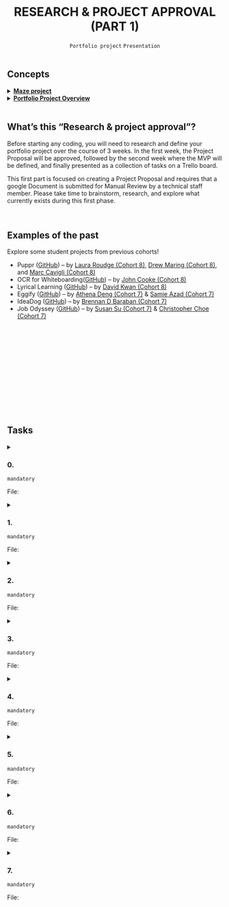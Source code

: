 <h1 align="center"><b>RESEARCH & PROJECT APPROVAL (PART 1)</b></h1>
<div align="center"><code>Portfolio project</code> <code>Presentation</code></div>

<br>

## Concepts
<details>
<summary><b><a href="https://intranet.alxswe.com/concepts/133">Maze project</a></b></summary><br>


<br><p align="center">※※※※※※※※※※※※</p><br>
</details>


<details>
<summary><b><a href="https://intranet.alxswe.com/concepts/137">Portfolio Project Overview</a></b></summary><br>


<br><p align="center">※※※※※※※※※※※※</p><br>
</details>


<!-- <br>
<hr>
<h3><a href=>Notes</a></h3>
<hr> -->


<br>

## What’s this “Research & project approval”?
Before starting any coding, you will need to research and define your portfolio project over the course of 3 weeks. In the first week, the Project Proposal will be approved, followed by the second week where the MVP will be defined, and finally presented as a collection of tasks on a Trello board.

This first part is focused on creating a Project Proposal and requires that a google Document is submitted for Manual Review by a technical staff member. Please take time to brainstorm, research, and explore what currently exists during this first phase.


<br>

## Examples of the past
Explore some student projects from previous cohorts!
- Puppr ([GitHub](https://github.com/lroudge/puppr)) – by [Laura Roudge (Cohort 8)](https://github.com/lroudge), [Drew Maring (Cohort 8)](https://github.com/dmaring), and [Marc Cavigli (Cohort 8)](https://github.com/MCavigli)
- OCR for Whiteboarding([GitHub](https://github.com/JohnCook17/OCR_for_whiteboarding)) – by [John Cooke (Cohort 8)](https://github.com/JohnCook17)
- Lyrical Learning ([GitHub](https://github.com/dwkwan/Lyrics_For_Learning)) – by [David Kwan (Cohort 8)](https://github.com/dwkwan/)
- Eggify ([GitHub](https://github.com/ad-egg/eggify)) – by [Athena Deng (Cohort 7)](https://ad-egg.github.io/) & [Samie Azad (Cohort 7)]()
- IdeaDog ([GitHub]()) – by [Brennan D Baraban (Cohort 7)]()
- Job Odyssey ([GitHub]()) – by [Susan Su (Cohort 7)]() & [Christopher Choe (Cohort 7)]()


<br>

## 


<br>

## 


<br>

## 


<br>

## 


<br>

## Tasks
<details>
<summary>

### 0. 
`mandatory`

File: []()
</summary>


</details>

<details>
<summary>

### 1. 
`mandatory`

File: []()
</summary>


</details>

<details>
<summary>

### 2. 
`mandatory`

File: []()
</summary>


</details>

<details>
<summary>

### 3. 
`mandatory`

File: []()
</summary>


</details>

<details>
<summary>

### 4. 
`mandatory`

File: []()
</summary>


</details>

<details>
<summary>

### 5. 
`mandatory`

File: []()
</summary>


</details>

<details>
<summary>

### 6. 
`mandatory`

File: []()
</summary>


</details>

<details>
<summary>

### 7. 
`mandatory`

File: []()
</summary>


</details>

